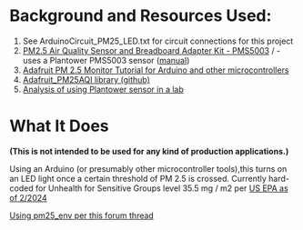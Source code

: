 # Background and Resources Used:
1. See ArduinoCircuit_PM25_LED.txt for circuit connections for this project
2. [PM2.5 Air Quality Sensor and Breadboard Adapter Kit - PMS5003](https://www.adafruit.com/product/3686) /  - uses a Plantower PMS5003 sensor ([manual](https://cdn-shop.adafruit.com/product-files/3686/plantower-pms5003-manual_v2-3.pdf))
3. [Adafruit PM 2.5 Monitor Tutorial for Arduino and other microcontrollers](https://learn.adafruit.com/pm25-air-quality-sensor/overview)
4. [Adafruit_PM25AQI library (github)](https://github.com/adafruit/Adafruit_PM25AQI)
5. [Analysis of using Plantower sensor in a lab](https://forums.adafruit.com/viewtopic.php?f=48&t=136528&p=767725#p767725)

# What It Does 
**(This is not intended to be used for any kind of production applications.)**

Using an Arduino (or presumably other microcontroller tools),this turns on an LED light once a certain threshold of PM 2.5 is crossed. Currently hard-coded for Unhealth for Sensitive Groups level
 35.5 mg / m2 per [US EPA as of 2/2024](https://www.epa.gov/system/files/documents/2024-02/pm-naaqs-air-quality-index-fact-sheet.pdf)

[Using pm25_env per this forum thread ](https://forum.arduino.cc/t/abnormal-sensor-readings-from-a-pm2-5-sensor-by-plantower-solved/1277321/2)

